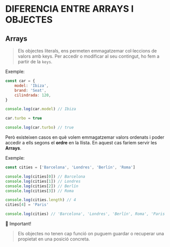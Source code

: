 # DIFERENCIA ENTRE ARRAYS I OBJECTES

##  **Arrays**

> Els objectes literals, ens permeten emmagatzemar col·leccions de valors amb keys. Per accedir o modificar al seu contingut, ho fem a partir de la ```keys```.

Exemple:

```js
const car = {
    model: 'Ibiza',
    brand: 'Seat',
    cilindrada: 120,
}

console.log(car.model) // Ibiza

car.turbo = true

console.log(car.turbo) // true
```

Però existeixen casos en què volem emmagatzemar valors ordenats i poder accedir a ells segons el **ordre** en la llista. En aquest cas faríem servir les **Arrays**.

Exemple:

```js
const cities = ['Barcelona', 'Londres', 'Berlín', 'Roma']

console.log(cities[0]) // Barcelona
console.log(cities[1]) // Londres
console.log(cities[2]) // Berlín
console.log(cities[3]) // Roma

console.log(cities.length) // 4
cities[4] = 'Paris'

console.log(cities) // 'Barcelona', 'Londres', 'Berlín', Roma', 'Paris'
```

🚨 Important!
> Els objectes no tenen cap funció on puguem guardar o recuperar una propietat en una posició concreta.



